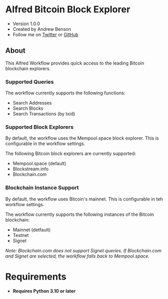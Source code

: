 # Alfred Bitcoin Block Explorer

- Version 1.0.0
- Created by Andrew Benson
- Follow me on [Twitter](https://twitter.com/AndrewBenson) or [GitHub](https://github.com/andrewbenson)

## About 

This Alfred Workflow provides quick access to the leading Bitcoin blockchain explorers. 

### Supported Queries

The workflow currently supports the following functions: 

- Search Addresses
- Search Blocks
- Search Transactions (by txid)

### Supported Block Explorers

By default, the workflow uses the Mempool.space block explorer. This is configurable in the workflow settings. 

The following Bitcoin block explorers are currently supported: 

- Mempool.space (default)
- Blockstream.info
- Blockchain.com


### Blockchain Instance Support

By default, the workflow uses Bitcoin's mainnet. This is configurable in teh workflow settings. 

The workflow currently supports the following instances of the Bitcoin blockchain: 

- Mainnet (detfault)
- Testnet 
- Signet

*Note: Blockchain.com does not support Signet queries. If Blockchain.com and Signet are selected, the workflow falls back to Mempool.space.*


# Requirements 

- **Requires Python 3.10 or later**